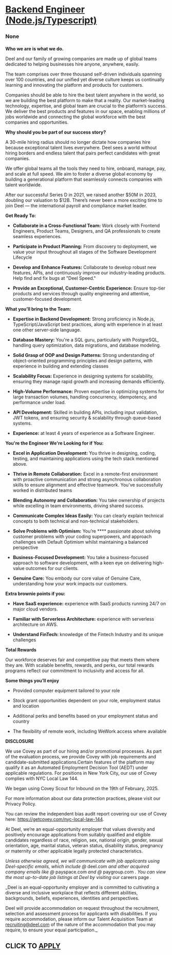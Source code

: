 # [Backend Engineer (Node.js/Typescript)](https://www.remotewlb.com/apply/backend-engineer-node-js-typescript-137607)  
### None  
####  

**Who we are is what we do.**

Deel and our family of growing companies are made up of global teams dedicated to helping businesses hire anyone, anywhere, easily.

The team comprises over three thousand self-driven individuals spanning over 100 countries, and our unified yet diverse culture keeps us continually learning and innovating the platform and products for customers.

Companies should be able to hire the best talent anywhere in the world, so we are building the best platform to make that a reality. Our market-leading technology, expertise, and global team are crucial to the platform’s success. We deliver the best products and features in our space, enabling millions of jobs worldwide and connecting the global workforce with the best companies and opportunities.

 **Why should you be part of our success story?**

A 30-mile hiring radius should no longer dictate how companies hire because exceptional talent lives everywhere. Deel sees a world without hiring borders and endless talent that pairs perfect candidates with great companies.

We offer global teams all the tools they need to hire, onboard, manage, pay, and scale at full speed. We aim to foster a diverse global economy by building a generational platform that seamlessly connects companies with talent worldwide.

After our successful Series D in 2021, we raised another $50M in 2023, doubling our valuation to $12B. There’s never been a more exciting time to join Deel — the international payroll and compliance market leader.

 **Get Ready To:**

  *  **Collaborate in a Cross-Functional Team:** Work closely with Frontend Engineers, Product Teams, Designers, and QA professionals to create seamless experiences.

  *  **Participate in Product Planning:** From discovery to deployment, we value your input throughout all stages of the Software Development Lifecycle 

  * **Develop and Enhance Features:** Collaborate to develop robust new features, APIs, and continuously improve our industry-leading products. Help find and fix bugs at "Deel Speed."

  *  **Provide an Exceptional, Customer-Centric Experience:** Ensure top-tier products and services through quality engineering and attentive, customer-focused development.

 **What you’ll bring to the Team:**

  *  **Expertise in Backend Development:** Strong proficiency in Node.js, TypeScript/JavaScript best practices, along with experience in at least one other server-side language.

  *  **Database Mastery:** You're a SQL guru, particularly with PostgreSQL, handling query optimization, data migrations, and database modeling.

  *  **Solid Grasp of OOP and Design Patterns:** Strong understanding of object-oriented programming principles and design patterns, with experience in building and extending classes

  *  **Scalability Focus:** Experience in designing systems for scalability, ensuring they manage rapid growth and increasing demands efficiently.

  *  **High-Volume Performance:** Proven expertise in optimizing systems for large transaction volumes, handling concurrency, idempotency, and performance under load.

  *  **API Development:** Skilled in building APIs, including input validation, JWT tokens, and ensuring security & scalability through queue-based systems.

  *  **Experience:** at least 4 years of experience as a Software Engineer.

 **You're the Engineer We're Looking for if You:**

  *  **Excel in Application Development:** You thrive in designing, coding, testing, and maintaining applications using the tech stack mentioned above.

  *  **Thrive in Remote Collaboration:** Excel in a remote-first environment with proactive communication and strong asynchronous collaboration skills to ensure alignment and effective teamwork. You’ve successfully worked in distributed teams 

  * **Blending Autonomy and Collaboration:** You take ownership of projects while excelling in team environments, driving shared success.

  *  **Communicate Complex Ideas Easily:** You can clearly explain technical concepts to both technical and non-technical stakeholders.

  *  **Solve Problems with Optimism:** You’re **** passionate about solving customer problems with your coding superpowers, and approach challenges with Default Optimism whilst maintaining a balanced perspective

  *  **Business-Focused Development:** You take a business-focused approach to software development, with a keen eye on delivering high-value outcomes for our clients.

  *  **Genuine Care:** You embody our core value of Genuine Care, understanding how your work impacts our customers.

 **Extra brownie points if you:**

  *  **Have SaaS experience:** experience with SaaS products running 24/7 on major cloud vendors.

  *  **Familiar with Serverless Architecture:** experience with serverless architecture on AWS.

  *  **Understand FinTech:** knowledge of the Fintech Industry and its unique challenges

 **Total Rewards**

Our workforce deserves fair and competitive pay that meets them where they are. With scalable benefits, rewards, and perks, our total rewards programs reflect our commitment to inclusivity and access for all.

**Some things you’ll enjoy**

  * Provided computer equipment tailored to your role

  * Stock grant opportunities dependent on your role, employment status and location

  * Additional perks and benefits based on your employment status and country

  * The flexibility of remote work, including WeWork access where available

 **DISCLOSURE**

We use Covey as part of our hiring and/or promotional processes. As part of the evaluation process, we provide Covey with job requirements and candidate-submitted applications.Certain features of the platform may qualify it as an Automated Employment Decision Tool (AEDT) under applicable regulations. For positions in New York City, our use of Covey complies with NYC Local Law 144.

We began using Covey Scout for Inbound on the 19th of February, 2025.

For more information about our data protection practices, please visit our Privacy Policy.

You can review the independent bias audit report covering our use of Covey here: https://getcovey.com/nyc-local-law-144.

At Deel, we’re an equal-opportunity employer that values diversity and positively encourage applications from suitably qualified and eligible candidates regardless of race, religion, sex, national origin, gender, sexual orientation, age, marital status, veteran status, disability status, pregnancy or maternity or other applicable legally protected characteristics.

 _Unless otherwise agreed, we will communicate with job applicants using Deel-specific emails, which include @_ deel.com _and other acquired company emails like @_ payspace.com _and @_ paygroup.com _. You can view the most up-to-date job listings at Deel by visiting_ our careers page _._  
  
 _Deel is an equal-opportunity employer and is committed to cultivating a diverse and inclusive workplace that reflects different abilities, backgrounds, beliefs, experiences, identities and perspectives.  
  
Deel will provide accommodation on request throughout the recruitment, selection and assessment process for applicants with disabilities. If you require accommodation, please inform our Talent Acquisition Team at recruiting@deel.com of the nature of the accommodation that you may require, to ensure your equal participation._

  
## CLICK TO [APPLY](https://www.remotewlb.com/apply/backend-engineer-node-js-typescript-137607)

